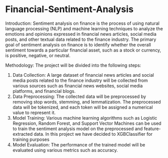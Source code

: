 # Financial-Sentiment-Analysis
Introduction:
Sentiment analysis on finance is the process of using natural language processing (NLP) and machine learning techniques to analyze the emotions and opinions expressed in financial news articles, social media posts, and other textual data related to the finance industry. The primary goal of sentiment analysis on finance is to identify whether the overall sentiment towards a particular financial asset, such as a stock or currency, is positive, negative, or neutral.

Methodology:
The project will be divided into the following steps:
1. Data Collection: A large dataset of financial news articles and social media posts related to the finance industry will be collected from various sources such as financial news websites, social media platforms, and financial blogs.
2. Data Preprocessing: The collected data will be preprocessed by removing stop words, stemming, and lemmatization. The preprocessed data will be tokenized, and each token will be assigned a numerical value to represent it.
3. Model Training: Various machine learning algorithms such as Logistic Regression, Random Forest, and Support Vector Machines can be used to train the sentiment analysis model on the preprocessed and feature-extracted data. In this project we have decided to XGBClassifier for training purposes
4. Model Evaluation: The performance of the trained model will be evaluated using various metrics such as accuracy.

